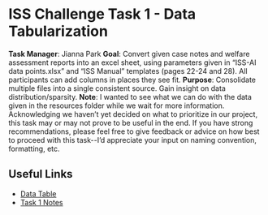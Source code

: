 # ISS Challenge Task 1 - Data Tabularization

**Task Manager**: Jianna Park
**Goal**: Convert given case notes and welfare assessment reports into an excel sheet, using parameters given in “ISS-AI data points.xlsx” and “ISS Manual” templates (pages 22-24 and 28). All participants can add columns in places they see fit.
**Purpose**: Consolidate multiple files into a single consistent source. Gain insight on data distribution/sparsity.
**Note**: I wanted to see what we can do with the data given in the resources folder while we wait for more information. Acknowledging we haven’t yet decided on what to prioritize in our project, this task may or may not prove to be useful in the end. If you have strong recommendations, please feel free to give feedback or advice on how best to proceed with this task--I’d appreciate your input on naming convention, formatting, etc.
## Useful Links

- [Data Table](https://docs.google.com/spreadsheets/d/1JL6_FEGT_2-SIMQczyBCSBPNxSJjbfgOcRSYGsRuHh0/edit?usp=sharing)
- [Task 1 Notes](https://docs.google.com/document/d/1bKHEpK7X469wHbzy5VKq25iWe2zO7xPVbMWvjDi5aSQ/edit?usp=sharing)